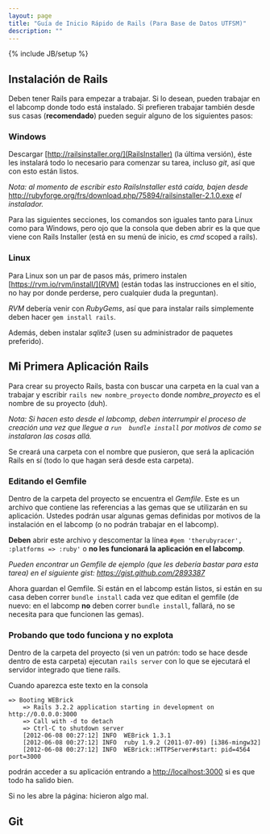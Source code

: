 ```yaml
---
layout: page
title: "Guía de Inicio Rápido de Rails (Para Base de Datos UTFSM)"
description: ""
---
```

{% include JB/setup %}

Instalación de Rails
--------------------

Deben tener Rails para empezar a trabajar. Si lo desean, pueden trabajar en el
labcomp donde todo está instalado. Si prefieren trabajar también desde sus casas
(**recomendado**) pueden seguir alguno de los siguientes pasos:

### Windows
Descargar [http://railsinstaller.org/](RailsInstaller) (la última versión), éste les
instalará todo lo necesario para comenzar su tarea, incluso *git*, así que con esto
están listos.

*Nota: al momento de escribir esto RailsInstaller está caída, bajen desde* <http://rubyforge.org/frs/download.php/75894/railsinstaller-2.1.0.exe> *el instalador.*

Para las siguientes secciones, los comandos son iguales tanto para Linux como para Windows,
pero ojo que la consola que deben abrir es la que que viene con Rails Installer (está en
su menú de inicio, es *cmd* scoped a rails).

### Linux
Para Linux son un par de pasos más, primero instalen [https://rvm.io/rvm/install/](RVM) (están todas
las instrucciones en el sitio, no hay por donde perderse, pero cualquier duda la preguntan).

*RVM* debería venir con *RubyGems*, así que para instalar rails simplemente deben hacer `gem install rails`.

Además, deben instalar *sqlite3* (usen su administrador de paquetes preferido).

Mi Primera Aplicación Rails
---------------------------

Para crear su proyecto Rails, basta con buscar una carpeta en la cual van a trabajar
y escribir `rails new nombre_proyecto` donde *nombre_proyecto* es el nombre de su proyecto (duh).

*Nota: Si hacen esto desde el labcomp, deben interrumpir el proceso de creación una vez que llegue 
a `run  bundle install` por motivos de como se instalaron las cosas allá.*

Se creará una carpeta con el nombre que pusieron, que será la aplicación Rails en sí (todo lo que
hagan será desde esta carpeta).

### Editando el Gemfile
Dentro de la carpeta del proyecto se encuentra el *Gemfile*. Este es un archivo que contiene las referencias a las gemas que se utilizarán en su aplicación.
Ustedes podrán usar algunas gemas definidas por motivos de la instalación en el labcomp (o no podrán
trabajar en el labcomp).

**Deben** abrir este archivo y descomentar la línea `#gem 'therubyracer', :platforms => :ruby'` o
**no les funcionará la aplicación en el labcomp**.

*Pueden encontrar un Gemfile de ejemplo (que les debería bastar para esta tarea) en el siguiente gist: <https://gist.github.com/2893387>*

Ahora guardan el Gemfile. Si están en el labcomp están listos, si están en su casa deben correr
`bundle install` cada vez que editan el gemfile (de nuevo: en el labcomp **no** deben correr
`bundle install`, fallará, no se necesita para que funcionen las gemas).

### Probando que todo funciona y no explota

Dentro de la carpeta del proyecto (si ven un patrón: todo se hace desde dentro de esta carpeta)
ejecutan `rails server` con lo que se ejecutará el servidor integrado que tiene rails.

Cuando aparezca este texto en la consola

    => Booting WEBrick
		=> Rails 3.2.2 application starting in development on http://0.0.0.0:3000
		=> Call with -d to detach
		=> Ctrl-C to shutdown server
		[2012-06-08 00:27:12] INFO  WEBrick 1.3.1
		[2012-06-08 00:27:12] INFO  ruby 1.9.2 (2011-07-09) [i386-mingw32]
		[2012-06-08 00:27:12] INFO  WEBrick::HTTPServer#start: pid=4564 port=3000

podrán acceder a su aplicación entrando a <http://localhost:3000> si es que todo ha salido bien.

Si no les abre la página: hicieron algo mal.

Git
---
